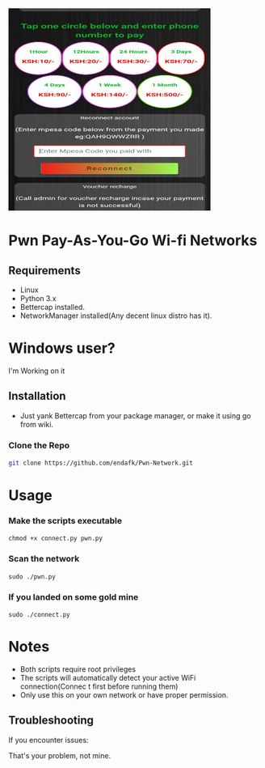 <img src="mac-bypass.jpg" width="400" height="400"/>



# Pwn Pay-As-You-Go Wi-fi Networks 

## Requirements
- Linux
- Python 3.x
- Bettercap installed.
- NetworkManager installed(Any decent linux distro has it).

# Windows user?

I'm Working on it

## Installation
- Just yank Bettercap from your package manager, or make it using go from wiki.
### Clone the Repo
```bash
git clone https://github.com/endafk/Pwn-Network.git
```

# Usage

### Make the scripts executable

```
chmod +x connect.py pwn.py
```
### Scan the network

```
sudo ./pwn.py
```

### If you landed on some gold mine
```
sudo ./connect.py
```

# Notes

- Both scripts require root privileges
- The scripts will automatically detect your active WiFi connection(Connec t first before running them)
- Only use this on your own network or have proper permission.

## Troubleshooting

If you encounter issues:

That's your problem, not mine.



